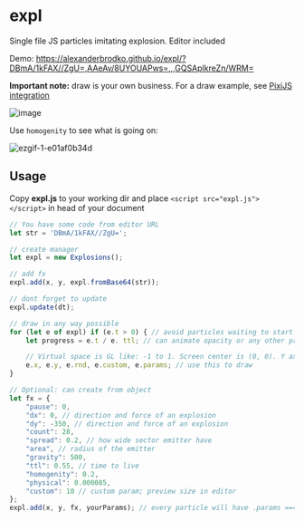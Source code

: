 # expl
Single file JS particles imitating explosion. Editor included


Demo: https://alexanderbrodko.github.io/expl/?DBmA/1kFAX//ZgU=,AAeAv/8UYOUAPws=,,,GQSAplkreZn/WRM=

**Important note:** draw is your own business. For a draw example, see [PixiJS integration](https://www.pixiplayground.com/#/edit/zbOl38iaDnyNFfPJ3qqJK)

![image](https://github.com/alexanderbrodko/expl/assets/57812581/a27dc10e-6166-492c-809c-d89e1de86822)

Use `homogenity` to see what is going on:

![ezgif-1-e01af0b34d](https://github.com/alexanderbrodko/expl/assets/57812581/140d3b0e-a307-4b97-b10e-e48369c09c39)


## Usage

Copy **expl.js** to your working dir and place `<script src="expl.js"></script>` in head of your document

``` js
// You have some code from editor URL
let str = 'DBmA/1kFAX//ZgU=';

// create manager
let expl = new Explosions();

// add fx
expl.add(x, y, expl.fromBase64(str));

// dont forget to update
expl.update(dt);

// draw in any way possible
for (let e of expl) if (e.t > 0) { // avoid particles waiting to start
	let progress = e.t / e. ttl; // can animate opacity or any other propery you need; DIY

	// Virtual space is GL like: -1 to 1. Screen center is (0, 0). Y axis is directed to bottom
	e.x, e.y, e.rnd, e.custom, e.params; // use this to draw
}

// Optional: can create from object
let fx = {
	"pause": 0,
	"dx": 0, // direction and force of an explosion
	"dy": -350, // direction and force of an explosion
	"count": 28,
	"spread": 0.2, // how wide sector emitter have
	"area", // radius of the emitter
	"gravity": 500,
	"ttl": 0.55, // time to live
	"homogenity": 0.2,
	"physical": 0.000085,
	"custom": 10 // custom param; preview size in editor
};
expl.add(x, y, fx, yourParams); // every particle will have .params === yourParams

```

